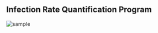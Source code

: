 ## Infection Rate Quantification Program

![sample](https://github.com/user-attachments/assets/e26887d4-f10b-479b-80ac-c341462da66e)
